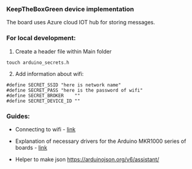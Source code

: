 ### KeepTheBoxGreen device implementation

The board uses Azure cloud IOT hub for storing messages.
### For local development:

1. Create a header file within Main folder
```
touch arduino_secrets.h
```
2. Add information about wifi:
```
#define SECRET_SSID "here is network name"
#define SECRET_PASS "here is the password of wifi"
#define SECRET_BROKER    ""
#define SECRET_DEVICE_ID ""
```

### Guides:

* Connecting to wifi  - <a href="https://www.arduino.cc/en/Guide/MKRWiFi1010/connecting-to-wifi-network">link</a>

* Explanation of necessary drivers for the Arduino MKR1000 series of boards - <a href="https://www.arduino.cc/en/Guide/MKR1000">link</a>

* Helper to make json https://arduinojson.org/v6/assistant/
